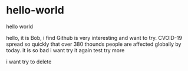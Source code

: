 # hello-world
hello world

hello, it is Bob, i find Github is very interesting and want to try.
CVOID-19 spread so quickly that over 380 thounds people are affected globally by today. it is so bad
i want try it again
test try more


i want try to delete
